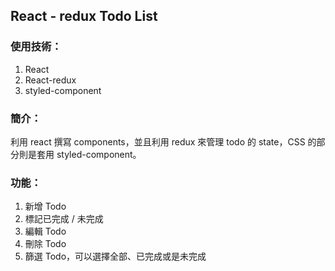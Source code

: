 ## React - redux Todo List

### 使用技術：

1. React
2. React-redux
3. styled-component

### 簡介：

利用 react 撰寫 components，並且利用 redux 來管理 todo 的 state，CSS 的部分則是套用 styled-component。

### 功能：

1. 新增 Todo
2. 標記已完成 / 未完成
3. 編輯 Todo
4. 刪除 Todo
5. 篩選 Todo，可以選擇全部、已完成或是未完成
